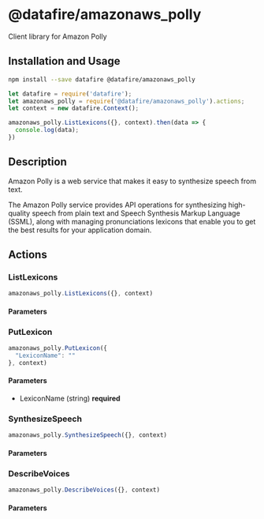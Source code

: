 # @datafire/amazonaws_polly

Client library for Amazon Polly

## Installation and Usage
```bash
npm install --save datafire @datafire/amazonaws_polly
```

```js
let datafire = require('datafire');
let amazonaws_polly = require('@datafire/amazonaws_polly').actions;
let context = new datafire.Context();

amazonaws_polly.ListLexicons({}, context).then(data => {
  console.log(data);
})
```

## Description
<p>Amazon Polly is a web service that makes it easy to synthesize speech from text.</p> <p>The Amazon Polly service provides API operations for synthesizing high-quality speech from plain text and Speech Synthesis Markup Language (SSML), along with managing pronunciations lexicons that enable you to get the best results for your application domain.</p>

## Actions
### ListLexicons



```js
amazonaws_polly.ListLexicons({}, context)
```

#### Parameters

### PutLexicon



```js
amazonaws_polly.PutLexicon({
  "LexiconName": ""
}, context)
```

#### Parameters
* LexiconName (string) **required**

### SynthesizeSpeech



```js
amazonaws_polly.SynthesizeSpeech({}, context)
```

#### Parameters

### DescribeVoices



```js
amazonaws_polly.DescribeVoices({}, context)
```

#### Parameters

